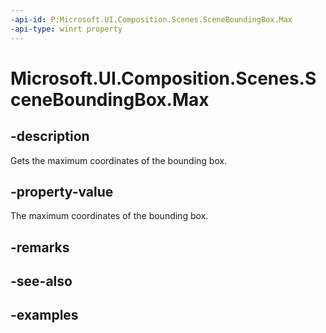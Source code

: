 ```yaml
---
-api-id: P:Microsoft.UI.Composition.Scenes.SceneBoundingBox.Max
-api-type: winrt property
---
```


<!-- Property syntax.
public Vector3 Max { get; }
-->

# Microsoft.UI.Composition.Scenes.SceneBoundingBox.Max

## -description

Gets the maximum coordinates of the bounding box.

## -property-value

The maximum coordinates of the bounding box.

## -remarks

## -see-also

## -examples

